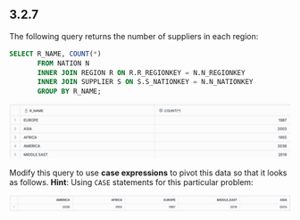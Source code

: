 ## 3.2.7

The following query returns the number of suppliers in each region:

```sql
SELECT R_NAME, COUNT(*)
       FROM NATION N
       INNER JOIN REGION R ON R.R_REGIONKEY = N.N_REGIONKEY
       INNER JOIN SUPPLIER S ON S.S_NATIONKEY = N.N_NATIONKEY
       GROUP BY R_NAME;
```

![image-20250716135622338](images/image-20250716135622338.png)

Modify this query to use **case expressions** to pivot this data so that it looks as follows. **Hint**: Using `CASE` statements for this particular problem:

![image-20240702143522869](images/image-20240702143522869.png)

